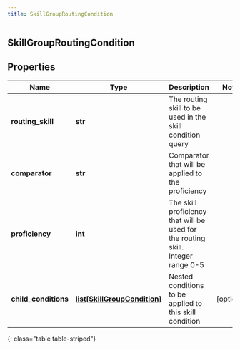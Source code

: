 ```yaml
---
title: SkillGroupRoutingCondition
---
```

## SkillGroupRoutingCondition

## Properties

|Name | Type | Description | Notes|
|------------ | ------------- | ------------- | -------------|
| **routing_skill** | **str** | The routing skill to be used in the skill condition query | |
| **comparator** | **str** | Comparator that will be applied to the proficiency | |
| **proficiency** | **int** | The skill proficiency that will be used for the routing skill. Integer range 0-5 | |
| **child_conditions** | [**list[SkillGroupCondition]**](SkillGroupCondition.html) | Nested conditions to be applied to this skill condition | [optional] |
{: class="table table-striped"}


